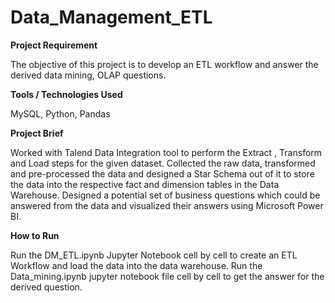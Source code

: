 # Data_Management_ETL

**Project Requirement**

The objective of this project is to develop an ETL workflow and answer the derived data mining, OLAP questions.

**Tools / Technologies Used**

MySQL, Python, Pandas


**Project Brief**

Worked with Talend Data Integration tool to perform the Extract , Transform and Load steps for the given dataset.
Collected the raw data, transformed and pre-processed the data and designed a Star Schema out of it to store the data into the respective fact and dimension tables in the Data Warehouse.
Designed a potential set of business questions which could be answered from the data and visualized their answers using Microsoft Power BI.


**How to Run**

Run the DM_ETL.ipynb Jupyter Notebook cell by cell to create an ETL Workflow and load the data into the data warehouse.
Run the Data_mining.ipynb jupyter notebook file cell by cell to get the answer for the derived question.
